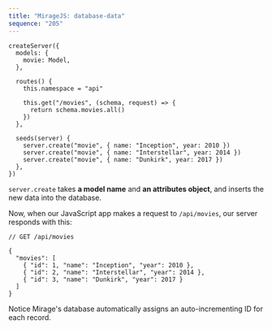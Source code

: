 ```yaml
---
title: "MirageJS: database-data"
sequence: "205"
---
```


```text
createServer({
  models: {
    movie: Model,
  },

  routes() {
    this.namespace = "api"

    this.get("/movies", (schema, request) => {
      return schema.movies.all()
    })
  },

  seeds(server) {
    server.create("movie", { name: "Inception", year: 2010 })
    server.create("movie", { name: "Interstellar", year: 2014 })
    server.create("movie", { name: "Dunkirk", year: 2017 })
  },
})
```

`server.create` takes **a model name** and **an attributes object**, and inserts the new data into the database.

Now, when our JavaScript app makes a request to `/api/movies`, our server responds with this:

```text
// GET /api/movies

{
  "movies": [
    { "id": 1, "name": "Inception", "year": 2010 },
    { "id": 2, "name": "Interstellar", "year": 2014 },
    { "id": 3, "name": "Dunkirk", "year": 2017 }
  ]
}
```

Notice Mirage's database automatically assigns an auto-incrementing ID for each record.
